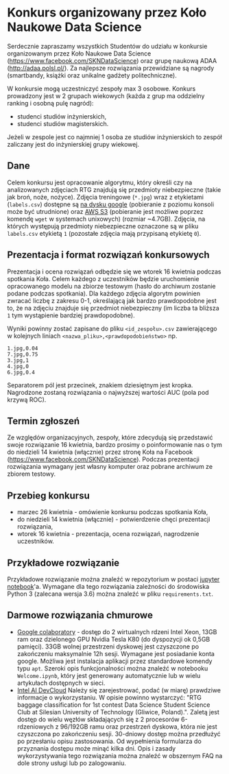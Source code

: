 # Konkurs organizowany przez Koło Naukowe Data Science 

Serdecznie zapraszamy wszystkich Studentów do udziału w konkursie organizowanym przez Koło Naukowe Data Science (https://www.facebook.com/SKNDataScience) oraz grupę naukową ADAA (http://adaa.polsl.pl/). Za najlepsze rozwiązania przewidziane są nagrody (smartbandy, książki oraz unikalne gadżety politechniczne).

W konkursie mogą uczestniczyć zespoły max 3 osobowe. Konkurs prowadzony jest w 2 grupach wiekowych (każda z grup ma oddzielny ranking i osobną pulę nagród):

* studenci studiów inżynierskich,
* studenci studiów magisterskich.

Jeżeli w zespole jest co najmniej 1 osoba ze studiów inżynierskich to zespół zaliczany jest do inżynierskiej grupy wiekowej.

## Dane

Celem konkursu jest opracowanie algorytmu, który określi czy na analizowanych zdjęciach RTG znajdują się przedmioty niebezpieczne (takie jak broń, noże, nożyce). Zdjęcia treningowe (`*.jpg`) wraz z etykietami (`labels.csv`) dostępne są [na dysku google](https://drive.google.com/file/d/1SBtAwUC2HahJBROMjXmdEq3VG2Qx08SO/view?usp=sharing) (pobieranie z poziomu konsoli może być utrudnione) oraz [AWS S3](https://skn-rtg.s3.amazonaws.com/train.zip) (pobieranie jest możliwe poprzez komendę `wget` w systemach unixowych) (rozmiar ~4.7GB). Zdjęcia, na których występują przedmioty niebezpieczne oznaczone są w pliku `labels.csv` etykietą `1` (pozostałe zdjęcia mają przypisaną etykietę `0`).

## Prezentacja i format rozwiązań konkursowych

Prezentacja i ocena rozwiązań odbędzie się we wtorek 16 kwietnia podczas spotkania Koła. Celem każdego z uczestników będzie uruchomienie opracowanego modelu na zbiorze testowym (hasło do archiwum zostanie podane podczas spotkania). Dla każdego zdjęcia algorytm powinien zwracać liczbę z zakresu 0-1, określającą jak bardzo prawdopodobne jest to, że na zdjęciu znajduje się przedmiot niebezpieczny (im liczba ta bliższa `1` tym wystąpienie bardziej prawdopodobne).

Wyniki powinny zostać zapisane do pliku `<id_zespołu>.csv` zawierającego w kolejnych liniach `<nazwa_pliku>,<prawdopodobieństwo>` np.

```
1.jpg,0.04
7.jpg,0.75
3.jpg,1
4.jpg,0
6.jpg,0.4
```

Separatorem pól jest przecinek, znakiem dziesiętnym jest kropka. Nagrodzone zostaną rozwiązania o najwyższej wartości AUC (pola pod krzywą ROC).

## Termin zgłoszeń

Ze względów organizacyjnych, zespoły, które zdecydują się przedstawić swoje rozwiązanie 16 kwietnia, bardzo prosimy o poinformowanie nas o tym do niedzieli 14 kwietnia (włącznie) przez stronę Koła na Facebook (https://www.facebook.com/SKNDataScience). Podczas prezentacji rozwiązania wymagany jest własny komputer oraz pobrane archiwum ze zbiorem testowy.

## Przebieg konkursu

* marzec 26 kwietnia - omówienie konkursu podczas spotkania Koła,
* do niedzieli 14 kwietnia (włącznie) - potwierdzenie chęci prezentacji rozwiązania,
* wtorek 16 kwietnia - prezentacja, ocena rozwiązań, nagrodzenie uczestników.

## Przykładowe rozwiązanie
Przykładowe rozwiązanie można znaleźć w repozytorium w postaci [jupyter notebook](https://github.com/adaa-polsl/xray-contest/blob/master/Example.ipynb)'a. Wymagane dla tego rozwiązania zależności do środowiska Python 3 (zalecana wersja 3.6) można znaleźć w pliku `requirements.txt`.

## Darmowe rozwiązania chmurowe
* [Google colaboratory](https://colab.research.google.com/) - dostęp do 2 wirtualnych rdzeni Intel Xeon, 13GB ram oraz dzielonego GPU Nvidia Tesla K80 (do dyspozycji ok 0,5GB pamięci). 33GB wolnej przestrzeni dyskowej jest czyszczone po zakończeniu maksymalnie 12h sesji. Wymagane jest posiadanie konta google. Możliwa jest instalacja aplikacji przez standardowe komendy typu `apt`. Szeroki opis funkcjonalności można znaleźć w notebooku `Welcome.ipynb`, który jest generowany automatycznie lub w wielu artykułach dostępnych w sieci.
* [Intel AI DevCloud](https://software.intel.com/en-us/ai/devcloud) Należy się zarejestrować, podać (w miarę) prawdziwe informacje o wykorzystaniu. W opisie powinno wystarczyć: "RTG baggage classification for 1st contest Data Science Student Science Club at Silesian University of Technology (Gliwice, Poland).". Zaletą jest dostęp do wielu węzłów składających się z 2 procesorów 6-rdzeniowych z 96/192GB ramu oraz przestrzeń dyskowa, która nie jest czyszczona po zakończeniu sesji. 30-dniowy dostęp można przedłużyć po przesłaniu opisu zastosowania. Od wypełnienia formularza do przyznania dostępu może minąć kilka dni. Opis i zasady wykorzystywania tego rozwiązania można znaleźć w obszernym FAQ na dole strony usługi lub po zalogowaniu.
